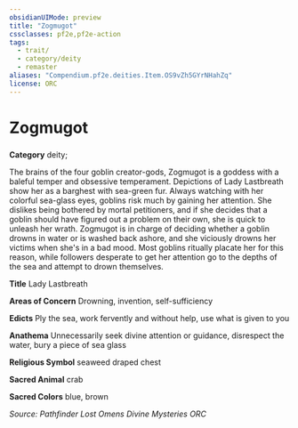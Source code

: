 ```yaml
---
obsidianUIMode: preview
title: "Zogmugot"
cssclasses: pf2e,pf2e-action
tags:
  - trait/
  - category/deity
  - remaster
aliases: "Compendium.pf2e.deities.Item.OS9vZh5GYrNHahZq"
license: ORC
---
```

# Zogmugot

### 

**Category** deity; 




The brains of the four goblin creator-gods, Zogmugot is a goddess with a baleful temper and obsessive temperament. Depictions of Lady Lastbreath show her as a barghest with sea-green fur. Always watching with her colorful sea-glass eyes, goblins risk much by gaining her attention. She dislikes being bothered by mortal petitioners, and if she decides that a goblin should have figured out a problem on their own, she is quick to unleash her wrath. Zogmugot is in charge of deciding whether a goblin drowns in water or is washed back ashore, and she viciously drowns her victims when she's in a bad mood. Most goblins ritually placate her for this reason, while followers desperate to get her attention go to the depths of the sea and attempt to drown themselves.

**Title** Lady Lastbreath

**Areas of Concern** Drowning, invention, self-sufficiency

**Edicts** Ply the sea, work fervently and without help, use what is given to you

**Anathema** Unnecessarily seek divine attention or guidance, disrespect the water, bury a piece of sea glass

**Religious Symbol** seaweed draped chest

**Sacred Animal** crab

**Sacred Colors** blue, brown

*Source: Pathfinder Lost Omens Divine Mysteries*
*ORC*